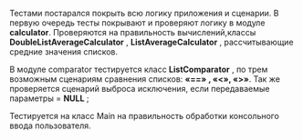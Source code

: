 Тестами постарался покрыть всю логику приложения и сценарии. В первую очередь тесты покрывают и проверяют логику в модуле **calculator**.
 Проверяются на правильность вычислений,классы **DoubleListAverageCalculator** , **ListAverageCalculator** , рассчитывающие средние значения списков.

В модуле comparator тестируется класс **ListComparator** , по трем возможным сценариям сравнения списков: **«==» , «\<», «\>»**. 
Так же проверяется сценарий выброса исключения, если передаваемые параметры = **NULL** ;

Тестируется на класс Main на правильность обработки консольного ввода пользователя.